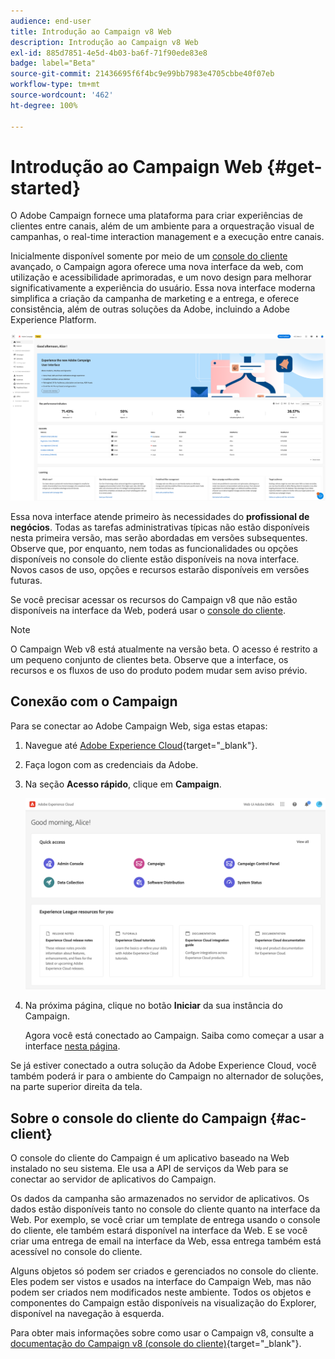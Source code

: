 ```yaml
---
audience: end-user
title: Introdução ao Campaign v8 Web
description: Introdução ao Campaign v8 Web
exl-id: 885d7851-4e5d-4b03-ba6f-71f90ede83e8
badge: label="Beta"
source-git-commit: 21436695f6f4bc9e99bb7983e4705cbbe40f07eb
workflow-type: tm+mt
source-wordcount: '462'
ht-degree: 100%

---
```


# Introdução ao Campaign Web {#get-started}


O Adobe Campaign fornece uma plataforma para criar experiências de clientes entre canais, além de um ambiente para a orquestração visual de campanhas, o real-time interaction management e a execução entre canais.

Inicialmente disponível somente por meio de um [console do cliente](#ac-client) avançado, o Campaign agora oferece uma nova interface da web, com utilização e acessibilidade aprimoradas, e um novo design para melhorar significativamente a experiência do usuário. Essa nova interface moderna simplifica a criação da campanha de marketing e a entrega, e oferece consistência, além de outras soluções da Adobe, incluindo a Adobe Experience Platform.

![](assets/home.png)

Essa nova interface atende primeiro às necessidades do **profissional de negócios**. Todas as tarefas administrativas típicas não estão disponíveis nesta primeira versão, mas serão abordadas em versões subsequentes. Observe que, por enquanto, nem todas as funcionalidades ou opções disponíveis no console do cliente estão disponíveis na nova interface. Novos casos de uso, opções e recursos estarão disponíveis em versões futuras.

Se você precisar acessar os recursos do Campaign v8 que não estão disponíveis na interface da Web, poderá usar o [console do cliente](#ac-client).


>[!NOTE]
>
>O Campaign Web v8 está atualmente na versão beta. O acesso é restrito a um pequeno conjunto de clientes beta. Observe que a interface, os recursos e os fluxos de uso do produto podem mudar sem aviso prévio.

## Conexão com o Campaign

Para se conectar ao Adobe Campaign Web, siga estas etapas:

1. Navegue até [Adobe Experience Cloud](https://experience.adobe.com){target="_blank"}.
1. Faça logon com as credenciais da Adobe.
1. Na seção **Acesso rápido**, clique em **Campaign**.

   ![](assets/connect.png)

1. Na próxima página, clique no botão **Iniciar** da sua instância do Campaign.

   Agora você está conectado ao Campaign. Saiba como começar a usar a interface [nesta página](user-interface.md).

Se já estiver conectado a outra solução da Adobe Experience Cloud, você também poderá ir para o ambiente do Campaign no alternador de soluções, na parte superior direita da tela.

## Sobre o console do cliente do Campaign {#ac-client}

O console do cliente do Campaign é um aplicativo baseado na Web instalado no seu sistema. Ele usa a API de serviços da Web para se conectar ao servidor de aplicativos do Campaign.

Os dados da campanha são armazenados no servidor de aplicativos. Os dados estão disponíveis tanto no console do cliente quanto na interface da Web. Por exemplo, se você criar um template de entrega usando o console do cliente, ele também estará disponível na interface da Web. E se você criar uma entrega de email na interface da Web, essa entrega também está acessível no console do cliente.

Alguns objetos só podem ser criados e gerenciados no console do cliente. Eles podem ser vistos e usados na interface do Campaign Web, mas não podem ser criados nem modificados neste ambiente. Todos os objetos e componentes do Campaign estão disponíveis na visualização do Explorer, disponível na navegação à esquerda.

Para obter mais informações sobre como usar o Campaign v8, consulte a [documentação do Campaign v8 (console do cliente)](https://experienceleague.adobe.com/docs/campaign/campaign-v8/campaign-home.html?lang=pt-BR){target="_blank"}.
